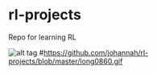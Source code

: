 # rl-projects
Repo for learning RL

![alt tag](https://raw.githubusercontent.com/johannah/rl-projects/blob/master/long0860.gif)
#https://github.com/johannah/rl-projects/blob/master/long0860.gif
